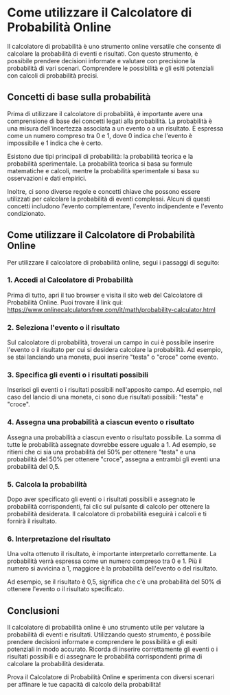 Come utilizzare il Calcolatore di Probabilità Online
====================================================

Il calcolatore di probabilità è uno strumento online versatile che consente di calcolare la probabilità di eventi e risultati. Con questo strumento, è possibile prendere decisioni informate e valutare con precisione la probabilità di vari scenari. Comprendere le possibilità e gli esiti potenziali con calcoli di probabilità precisi.

Concetti di base sulla probabilità
----------------------------------

Prima di utilizzare il calcolatore di probabilità, è importante avere una comprensione di base dei concetti legati alla probabilità. La probabilità è una misura dell'incertezza associata a un evento o a un risultato. È espressa come un numero compreso tra 0 e 1, dove 0 indica che l'evento è impossibile e 1 indica che è certo.

Esistono due tipi principali di probabilità: la probabilità teorica e la probabilità sperimentale. La probabilità teorica si basa su formule matematiche e calcoli, mentre la probabilità sperimentale si basa su osservazioni e dati empirici.

Inoltre, ci sono diverse regole e concetti chiave che possono essere utilizzati per calcolare la probabilità di eventi complessi. Alcuni di questi concetti includono l'evento complementare, l'evento indipendente e l'evento condizionato.

Come utilizzare il Calcolatore di Probabilità Online
----------------------------------------------------

Per utilizzare il calcolatore di probabilità online, segui i passaggi di seguito:

### 1. Accedi al Calcolatore di Probabilità

Prima di tutto, apri il tuo browser e visita il sito web del Calcolatore di Probabilità Online. Puoi trovare il link qui: <https://www.onlinecalculatorsfree.com/it/math/probability-calculator.html>

### 2. Seleziona l'evento o il risultato

Sul calcolatore di probabilità, troverai un campo in cui è possibile inserire l'evento o il risultato per cui si desidera calcolare la probabilità. Ad esempio, se stai lanciando una moneta, puoi inserire "testa" o "croce" come evento.

### 3. Specifica gli eventi o i risultati possibili

Inserisci gli eventi o i risultati possibili nell'apposito campo. Ad esempio, nel caso del lancio di una moneta, ci sono due risultati possibili: "testa" e "croce".

### 4. Assegna una probabilità a ciascun evento o risultato

Assegna una probabilità a ciascun evento o risultato possibile. La somma di tutte le probabilità assegnate dovrebbe essere uguale a 1. Ad esempio, se ritieni che ci sia una probabilità del 50% per ottenere "testa" e una probabilità del 50% per ottenere "croce", assegna a entrambi gli eventi una probabilità del 0,5.

### 5. Calcola la probabilità

Dopo aver specificato gli eventi o i risultati possibili e assegnato le probabilità corrispondenti, fai clic sul pulsante di calcolo per ottenere la probabilità desiderata. Il calcolatore di probabilità eseguirà i calcoli e ti fornirà il risultato.

### 6. Interpretazione del risultato

Una volta ottenuto il risultato, è importante interpretarlo correttamente. La probabilità verrà espressa come un numero compreso tra 0 e 1. Più il numero si avvicina a 1, maggiore è la probabilità dell'evento o del risultato.

Ad esempio, se il risultato è 0,5, significa che c'è una probabilità del 50% di ottenere l'evento o il risultato specificato.

Conclusioni
-----------

Il calcolatore di probabilità online è uno strumento utile per valutare la probabilità di eventi e risultati. Utilizzando questo strumento, è possibile prendere decisioni informate e comprendere le possibilità e gli esiti potenziali in modo accurato. Ricorda di inserire correttamente gli eventi o i risultati possibili e di assegnare le probabilità corrispondenti prima di calcolare la probabilità desiderata.

Prova il Calcolatore di Probabilità Online e sperimenta con diversi scenari per affinare le tue capacità di calcolo della probabilità!